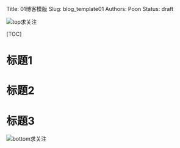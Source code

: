 Title: 01博客模版
Slug: blog_template01
Authors: Poon
Status: draft


![top求关注](https://mmbiz.qlogo.cn/mmbiz/4nvtcdfOq5YlCGvb34PQjdBC22yOGTOBvmRoIXqGicuLG633bZuscFSNZSFRHS8HmoVzrHX4niaLCwmycgjHrfGw/0?wx_fmt=gif)


[TOC]


# 标题1

# 标题2

# 标题3



![bottom求关注](https://mmbiz.qlogo.cn/mmbiz/4nvtcdfOq5YlCGvb34PQjdBC22yOGTOBVC52yRcjkVicxnJ7YcWXQulc8icUB124wxprq0nY4ULiaZffT4P5AGLcg/0?wx_fmt=png)

